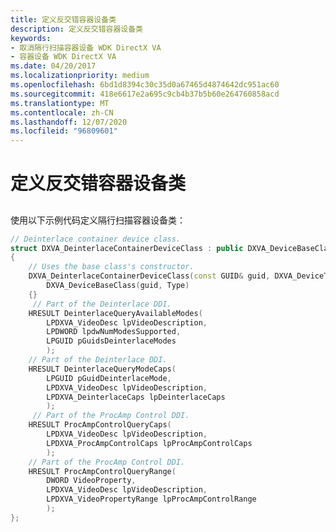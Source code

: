 ```yaml
---
title: 定义反交错容器设备类
description: 定义反交错容器设备类
keywords:
- 取消隔行扫描容器设备 WDK DirectX VA
- 容器设备 WDK DirectX VA
ms.date: 04/20/2017
ms.localizationpriority: medium
ms.openlocfilehash: 6bd1d8394c30c35d0a67465d4874642dc951ac60
ms.sourcegitcommit: 418e6617e2a695c9cb4b37b5b60e264760858acd
ms.translationtype: MT
ms.contentlocale: zh-CN
ms.lasthandoff: 12/07/2020
ms.locfileid: "96809601"
---
```

# <a name="defining-the-deinterlace-container-device-class"></a>定义反交错容器设备类


## <span id="ddk_defining_the_deinterlace_container_device_class_gg"></span><span id="DDK_DEFINING_THE_DEINTERLACE_CONTAINER_DEVICE_CLASS_GG"></span>


使用以下示例代码定义隔行扫描容器设备类：

```cpp
// Deinterlace container device class.
struct DXVA_DeinterlaceContainerDeviceClass : public DXVA_DeviceBaseClass
{
    // Uses the base class's constructor.
    DXVA_DeinterlaceContainerDeviceClass(const GUID& guid, DXVA_DeviceType Type) :
        DXVA_DeviceBaseClass(guid, Type)
    {}
     // Part of the Deinterlace DDI.
    HRESULT DeinterlaceQueryAvailableModes(
        LPDXVA_VideoDesc lpVideoDescription,
        LPDWORD lpdwNumModesSupported,
        LPGUID pGuidsDeinterlaceModes
        );
    // Part of the Deinterlace DDI.
    HRESULT DeinterlaceQueryModeCaps(
        LPGUID pGuidDeinterlaceMode,
        LPDXVA_VideoDesc lpVideoDescription,
        LPDXVA_DeinterlaceCaps lpDeinterlaceCaps
        );
     // Part of the ProcAmp Control DDI.
    HRESULT ProcAmpControlQueryCaps(
        LPDXVA_VideoDesc lpVideoDescription,
        LPDXVA_ProcAmpControlCaps lpProcAmpControlCaps
        );
    // Part of the ProcAmp Control DDI.
    HRESULT ProcAmpControlQueryRange(
        DWORD VideoProperty,
        LPDXVA_VideoDesc lpVideoDescription,
        LPDXVA_VideoPropertyRange lpProcAmpControlRange
        );
};
```

 

 





